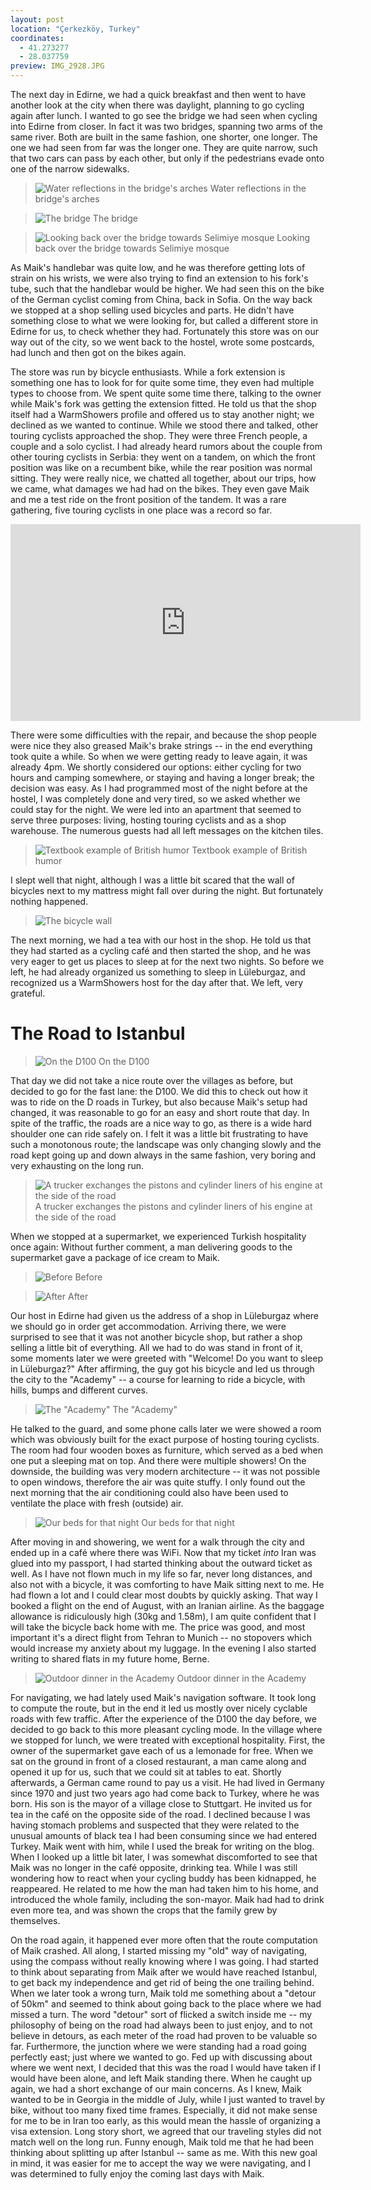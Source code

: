 ```yaml
---
layout: post
location: "Çerkezköy, Turkey"
coordinates:
  - 41.273277
  - 28.037759
preview: IMG_2928.JPG
---
```


The next day in Edirne, we had a quick breakfast and then went to have another look at the city when there was daylight, planning to go cycling again after lunch. I wanted to go see the bridge we had seen when cycling into Edirne from closer. In fact it was two bridges, spanning two arms of the same river. Both are built in the same fashion, one shorter, one longer. The one we had seen from far was the longer one. They are quite narrow, such that two cars can pass by each other, but only if the pedestrians evade onto one of the narrow sidewalks.

> ![Water reflections in the bridge's arches](/images/IMG_2910.JPG)
Water reflections in the bridge's arches

> ![The bridge](/images/IMG_2918.JPG)
The bridge

> ![Looking back over the bridge towards Selimiye mosque](/images/IMG_2923.JPG)
Looking back over the bridge towards Selimiye mosque

As Maik's handlebar was quite low, and he was therefore getting lots of strain on his wrists, we were also trying to find an extension to his fork's tube, such that the handlebar would be higher. We had seen this on the bike of the German cyclist coming from China, back in Sofia. On the way back we stopped at a shop selling used bicycles and parts. He didn't have something close to what we were looking for, but called a different store in Edirne for us, to check whether they had. Fortunately this store was on our way out of the city, so we went back to the hostel, wrote some postcards, had lunch and then got on the bikes again.

The store was run by bicycle enthusiasts. While a fork extension is something one has to look for for quite some time, they even had multiple types to choose from. We spent quite some time there, talking to the owner while Maik's fork was getting the extension fitted. He told us that the shop itself had a WarmShowers profile and offered us to stay another night; we declined as we wanted to continue. While we stood there and talked, other touring cyclists approached the shop. They were three French people, a couple and a solo cyclist. I had already heard rumors about the couple from other touring cyclists in Serbia: they went on a tandem, on which the front position was like on a recumbent bike, while the rear position was normal sitting. They were really nice, we chatted all together, about our trips, how we came, what damages we had had on the bikes. They even gave Maik and me a test ride on the front position of the tandem. It was a rare gathering, five touring cyclists in one place was a record so far.

<iframe width="560" height="315" src="https://www.youtube.com/embed/aenXuJk50_Y" frameborder="0" allowfullscreen></iframe>

There were some difficulties with the repair, and because the shop people were nice they also greased Maik's brake strings -- in the end everything took quite a while. So when we were getting ready to leave again, it was already 4pm. We shortly considered our options: either cycling for two hours and camping somewhere, or staying and having a longer break; the decision was easy. As I had programmed most of the night before at the hostel, I was completely done and very tired, so we asked whether we could stay for the night. We were led into an apartment that seemed to serve three purposes: living, hosting touring cyclists and as a shop warehouse. The numerous guests had all left messages on the kitchen tiles.

> ![Textbook example of British humor](/images/IMG_2928.JPG)
Textbook example of British humor

I slept well that night, although I was a little bit scared that the wall of bicycles next to my mattress might fall over during the night. But fortunately nothing happened.

> ![The bicycle wall](/images/IMG_2931.JPG)

The next morning, we had a tea with our host in the shop. He told us that they had started as a cycling café and then started the shop, and he was very eager to get us places to sleep at for the next two nights. So before we left, he had already organized us something to sleep in Lüleburgaz, and recognized us a WarmShowers host for the day after that. We left, very grateful.

# The Road to Istanbul

> ![On the D100](/images/IMG_2934.JPG)
On the D100

That day we did not take a nice route over the villages as before, but decided to go for the fast lane: the D100. We did this to check out how it was to ride on the D roads in Turkey, but also because Maik's setup had changed, it was reasonable to go for an easy and short route that day. In spite of the traffic, the roads are a nice way to go, as there is a wide hard shoulder one can ride safely on. I felt it was a little bit frustrating to have such a monotonous route; the landscape was only changing slowly and the road kept going up and down always in the same fashion, very boring and very exhausting on the long run.

> ![A trucker exchanges the pistons and cylinder liners of his engine at the side of the road](/images/IMG_2939.JPG)
A trucker exchanges the pistons and cylinder liners of his engine at the side of the road

When we stopped at a supermarket, we experienced Turkish hospitality once again: Without further comment, a man delivering goods to the supermarket gave a package of ice cream to Maik.

> ![Before](/images/IMG_2936.JPG)
Before

> ![After](/images/IMG_2935.JPG)
After

Our host in Edirne had given us the address of a shop in Lüleburgaz where we should go in order get accommodation. Arriving there, we were surprised to see that it was not another bicycle shop, but rather a shop selling a little bit of everything. All we had to do was stand in front of it, some moments later we were greeted with "Welcome! Do you want to sleep in Lüleburgaz?" After affirming, the guy got his bicycle and led us through the city to the "Academy" -- a course for learning to ride a bicycle, with hills, bumps and different curves.

> ![The "Academy"](/images/IMG_2943.JPG)
The "Academy"

He talked to the guard, and some phone calls later we were showed a room which was obviously built for the exact purpose of hosting touring cyclists. The room had four wooden boxes as furniture, which served as a bed when one put a sleeping mat on top. And there were multiple showers! On the downside, the building was very modern architecture -- it was not possible to open windows, therefore the air was quite stuffy. I only found out the next morning that the air conditioning could also have been used to ventilate the place with fresh (outside) air.

> ![Our beds for that night](/images/IMG_2942.JPG)
Our beds for that night

After moving in and showering, we went for a walk through the city and ended up in a café where there was WiFi. Now that my ticket *into* Iran was glued into my passport, I had started thinking about the outward ticket as well. As I have not flown much in my life so far, never long distances, and also not with a bicycle, it was comforting to have Maik sitting next to me. He had flown a lot and I could clear most doubts by quickly asking. That way I booked a flight on the end of August, with an Iranian airline. As the baggage allowance is ridiculously high (30kg and 1.58m), I am quite confident that I will take the bicycle back home with me. The price was good, and most important it's a direct flight from Tehran to Munich -- no stopovers which would increase my anxiety about my luggage. In the evening I also started writing to shared flats in my future home, Berne.

> ![Outdoor dinner in the Academy](/images/IMG_2945.JPG)
Outdoor dinner in the Academy

For navigating, we had lately used Maik's navigation software. It took long to compute the route, but in the end it led us mostly over nicely cyclable roads with few traffic. After the experience of the D100 the day before, we decided to go back to this more pleasant cycling mode. In the village where we stopped for lunch, we were treated with exceptional hospitality. First, the owner of the supermarket gave each of us a lemonade for free. When we sat on the ground in front of a closed restaurant, a man came along and opened it up for us, such that we could sit at tables to eat. Shortly afterwards, a German came round to pay us a visit. He had lived in Germany since 1970 and just two years ago had come back to Turkey, where he was born. His son is the mayor of a village close to Stuttgart. He invited us for tea in the café on the opposite side of the road. I declined because I was having stomach problems and suspected that they were related to the unusual amounts of black tea I had been consuming since we had entered Turkey. Maik went with him, while I used the break for writing on the blog. When I looked up a little bit later, I was somewhat discomforted to see that Maik was no longer in the café opposite, drinking tea. While I was still wondering how to react when your cycling buddy has been kidnapped, he reappeared. He related to me how the man had taken him to his home, and introduced the whole family, including the son-mayor. Maik had had to drink even more tea, and was shown the crops that the family grew by themselves.

On the road again, it happened ever more often that the route computation of Maik crashed. All along, I started missing my "old" way of navigating, using the compass without really knowing where I was going. I had started to think about separating from Maik after we would have reached Istanbul, to get back my independence and get rid of being the one trailing behind. When we later took a wrong turn, Maik told me something about a "detour of 50km" and seemed to think about going back to the place where we had missed a turn. The word "detour" sort of flicked a switch inside me -- my philosophy of being on the road had always been to just enjoy, and to not believe in detours, as each meter of the road had proven to be valuable so far. Furthermore, the junction where we were standing had a road going perfectly east; just where we wanted to go. Fed up with discussing about where we went next, I decided that this was the road I would have taken if I would have been alone, and left Maik standing there. When he caught up again, we had a short exchange of our main concerns. As I knew, Maik wanted to be in Georgia in the middle of July, while I just wanted to travel by bike, without too many fixed time frames. Especially, it did not make sense for me to be in Iran too early, as this would mean the hassle of organizing a visa extension. Long story short, we agreed that our traveling styles did not match well on the long run. Funny enough, Maik told me that he had been thinking about splitting up after Istanbul -- same as me. With this new goal in mind, it was easier for me to accept the way we were navigating, and I was determined to fully enjoy the coming last days with Maik.

